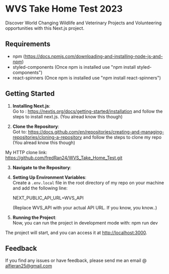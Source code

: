 # WVS Take Home Test 2023

Discover World Changing Wildlife and Veterinary Projects and Volunteering opportunities with this Next.js project.

## Requirements

- npm (https://docs.npmjs.com/downloading-and-installing-node-js-and-npm)
- styled-components (Once npm is installed use "npm install styled-components")
- react-spinners (Once npm is installed use "npm install react-spinners")

## Getting Started

1. **Installing Next.js**:  
Go to : https://nextjs.org/docs/getting-started/installation and follow the steps to install next.js. (You alread know this though)

2. **Clone the Repository**:  
Got to: https://docs.github.com/en/repositories/creating-and-managing-repositories/cloning-a-repository and follow the steps to clone my repo (You alread know this though)

My HTTP clone link: https://github.com/fredRan24/WVS_Take_Home_Test.git

3. **Navigate to the Repository**: 

4. **Setting Up Environment Variables**:  
Create a `.env.local` file in the root directory of my repo on your machine and add the following line:

    NEXT_PUBLIC_API_URL=WVS_API

    (Replace WVS_API with your actual API URL. If you know, you know..)

5. **Running the Project**:  
Now, you can run the project in development mode with:
    npm run dev

The project will start, and you can access it at [http://localhost:3000](http://localhost:3000).

## Feedback

If you find any issues or have feedback, please send me an email @ alfieran25@gmail.com
